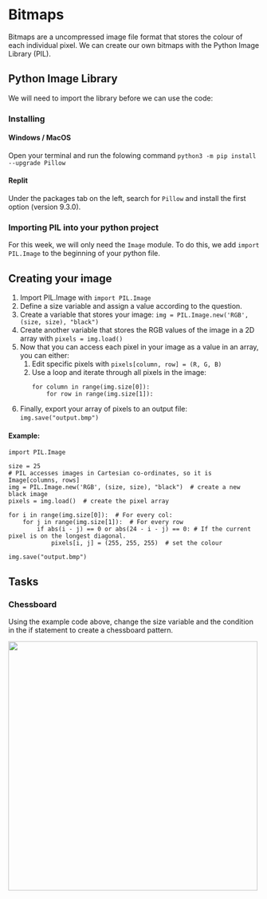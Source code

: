 # Bitmaps

Bitmaps are a uncompressed image file format that stores the colour of each individual pixel. We can create our own bitmaps with the Python Image Library (PIL).

## Python Image Library

We will need to import the library before we can use the code:

### Installing
#### Windows / MacOS
Open your terminal and run the folowing command
```python3 -m pip install --upgrade Pillow```

#### Replit
Under the packages tab on the left, search for ```Pillow``` and install the first option (version 9.3.0).

### Importing PIL into your python project
For this week, we will only need the ```Image``` module. To do this, we add ```import PIL.Image``` to the beginning of your python file.

## Creating your image

1. Import PIL.Image with ```import PIL.Image```
2. Define a size variable and assign a value according to the question.
3. Create a variable that stores your image: ```img = PIL.Image.new('RGB', (size, size), "black")```
4. Create another variable that stores the RGB values of the image in a 2D array with ```pixels = img.load()```
5. Now that you can access each pixel in your image as a value in an array, you can either:
   1. Edit specific pixels with ```pixels[column, row] = (R, G, B)```
   2. Use a loop and iterate through all pixels in the image:
        ```
        for column in range(img.size[0]):
            for row in range(img.size[1]):
        ```
6. Finally, export your array of pixels to an output file: ```img.save("output.bmp")```

#### Example:
```
import PIL.Image

size = 25
# PIL accesses images in Cartesian co-ordinates, so it is Image[columns, rows]
img = PIL.Image.new('RGB', (size, size), "black")  # create a new black image
pixels = img.load()  # create the pixel array

for i in range(img.size[0]):  # For every col:
    for j in range(img.size[1]):  # For every row
        if abs(i - j) == 0 or abs(24 - i - j) == 0: # If the current pixel is on the longest diagonal.
            pixels[i, j] = (255, 255, 255)  # set the colour

img.save("output.bmp")
```

## Tasks

### Chessboard
Using the example code above, change the size variable and the condition in the if statement to create a chessboard pattern.

<img src="examples/chess.bmp" height=500px />
